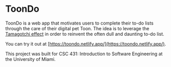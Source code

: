 # ToonDo
ToonDo is a web app that motivates users to complete their to-do lists through the care of their digital pet Toon. The idea is to leverage the [Tamagotchi effect](https://en.wikipedia.org/wiki/Tamagotchi_effect) in order to reinvent the often dull and daunting to-do list.

You can try it out at [https://toondo.netlify.app/](https://toondo.netlify.app/).

This project was built for CSC 431: Introduction to Software Engineering at the University of Miami.
